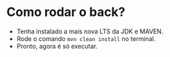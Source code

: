 # Como rodar o back?
- Tenha instalado a mais nova LTS da JDK e MAVEN.
- Rode o comando `mvn clean install` no terminal.
- Pronto, agora é só executar. 